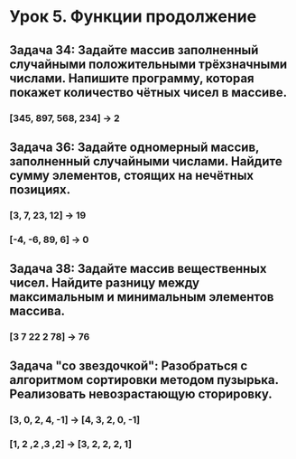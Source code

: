 # Урок 5. Функции продолжение
## Задача 34: Задайте массив заполненный случайными положительными трёхзначными числами. Напишите программу, которая покажет количество чётных чисел в массиве.
### [345, 897, 568, 234] -> 2
## Задача 36: Задайте одномерный массив, заполненный случайными числами. Найдите сумму элементов, стоящих на нечётных позициях.
### [3, 7, 23, 12] -> 19
### [-4, -6, 89, 6] -> 0
## Задача 38: Задайте массив вещественных чисел. Найдите разницу между максимальным и минимальным элементов массива.
### [3 7 22 2 78] -> 76
## Задача "со звездочкой": Разобраться с алгоритмом сортировки методом пузырька. Реализовать невозрастающую сторировку.
### [3, 0, 2, 4, -1] -> [4, 3, 2, 0, -1]
### [1, 2 ,2 ,3 ,2] -> [3, 2, 2, 2, 1]
